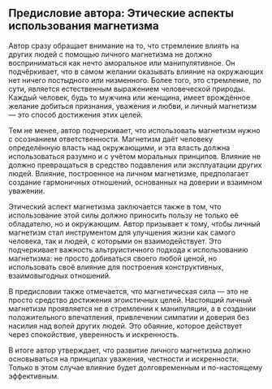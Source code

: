 ## Предисловие автора: Этические аспекты использования магнетизма

Автор сразу обращает внимание на то, что стремление влиять на других людей с помощью личного магнетизма не должно восприниматься как нечто аморальное или манипулятивное. Он подчёркивает, что в самом желании оказывать влияние на окружающих нет ничего постыдного или низменного. Более того, это стремление, по сути, является естественным выражением человеческой природы. Каждый человек, будь то мужчина или женщина, имеет врождённое желание добиться признания, уважения и любви, и личный магнетизм — это способ достижения этих целей.

Тем не менее, автор подчеркивает, что использовать магнетизм нужно с осознанием ответственности. Магнетизм даёт человеку определённую власть над окружающими, и эта власть должна использоваться разумно и с учётом моральных принципов. Влияние не должно превращаться в средство подавления или эксплуатации других людей. Влияние, построенное на личном магнетизме, предполагает создание гармоничных отношений, основанных на доверии и взаимном уважении.

Этический аспект магнетизма заключается также в том, что использование этой силы должно приносить пользу не только её обладателю, но и окружающим. Автор призывает к тому, чтобы личный магнетизм стал инструментом для улучшения жизни как самого человека, так и людей, с которыми он взаимодействует. Это подчеркивает важность альтруистичного подхода к использованию магнетизма: не просто добиваться своего любой ценой, но использовать своё влияние для построения конструктивных, взаимовыгодных отношений.

В предисловии также отмечается, что магнетическая сила — это не просто средство достижения эгоистичных целей. Настоящий личный магнетизм проявляется не в стремлении к манипуляции, а в создании положительного впечатления, привлечении симпатии и доверия без насилия над волей других людей. Это обаяние, которое действует через спокойствие, уверенность и искренность.

В итоге автор утверждает, что развитие личного магнетизма должно основываться на принципах уважения, честности и искренности. Только в этом случае влияние будет долговременным и по-настоящему эффективным.

